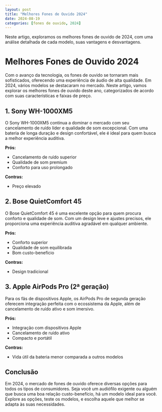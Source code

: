 ```yaml
---
layout: post
title: "Melhores Fones de Ouvido 2024"
date: 2024-08-19
categories: [fones de ouvido, 2024]
---
```


Neste artigo, exploramos os melhores fones de ouvido de 2024, com uma análise detalhada de cada modelo, suas vantagens e desvantagens.
# Melhores Fones de Ouvido 2024

Com o avanço da tecnologia, os fones de ouvido se tornaram mais sofisticados, oferecendo uma experiência de áudio de alta qualidade. Em 2024, vários modelos se destacaram no mercado. Neste artigo, vamos explorar os melhores fones de ouvido deste ano, categorizados de acordo com suas características e faixas de preço.

## 1. Sony WH-1000XM5

O Sony WH-1000XM5 continua a dominar o mercado com seu cancelamento de ruído líder e qualidade de som excepcional. Com uma bateria de longa duração e design confortável, ele é ideal para quem busca a melhor experiência auditiva.

**Prós:**
- Cancelamento de ruído superior
- Qualidade de som premium
- Conforto para uso prolongado

**Contras:**
- Preço elevado

## 2. Bose QuietComfort 45

O Bose QuietComfort 45 é uma excelente opção para quem procura conforto e qualidade de som. Com um design leve e ajustes precisos, ele proporciona uma experiência auditiva agradável em qualquer ambiente.

**Prós:**
- Conforto superior
- Qualidade de som equilibrada
- Bom custo-benefício

**Contras:**
- Design tradicional

## 3. Apple AirPods Pro (2ª geração)

Para os fãs de dispositivos Apple, os AirPods Pro de segunda geração oferecem integração perfeita com o ecossistema da Apple, além de cancelamento de ruído ativo e som imersivo.

**Prós:**
- Integração com dispositivos Apple
- Cancelamento de ruído ativo
- Compacto e portátil

**Contras:**
- Vida útil da bateria menor comparada a outros modelos

## Conclusão

Em 2024, o mercado de fones de ouvido oferece diversas opções para todos os tipos de consumidores. Seja você um audiófilo exigente ou alguém que busca uma boa relação custo-benefício, há um modelo ideal para você. Explore as opções, teste os modelos, e escolha aquele que melhor se adapta às suas necessidades.

